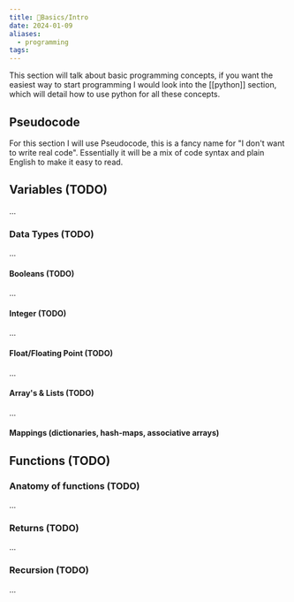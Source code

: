 ```yaml
---
title: 🌱Basics/Intro
date: 2024-01-09
aliases:
  - programming
tags:
---
```





This section will talk about basic programming concepts, if you want the easiest way to start programming I would look into the [[python]] section, which will detail how to use python for all these concepts.

## Pseudocode
For this section I will use Pseudocode, this is a fancy name for "I don't want to write real code". Essentially it will be a mix of code syntax and plain English to make it easy to read. 

## Variables (TODO)
...
### Data Types (TODO)
...
#### Booleans (TODO)
...
#### Integer (TODO)
...
#### Float/Floating Point (TODO)
...
#### Array's & Lists (TODO)
...
#### Mappings (dictionaries, hash-maps, associative arrays)

## Functions (TODO)

### Anatomy of functions (TODO)
...
### Returns (TODO)
...
### Recursion (TODO)
...






